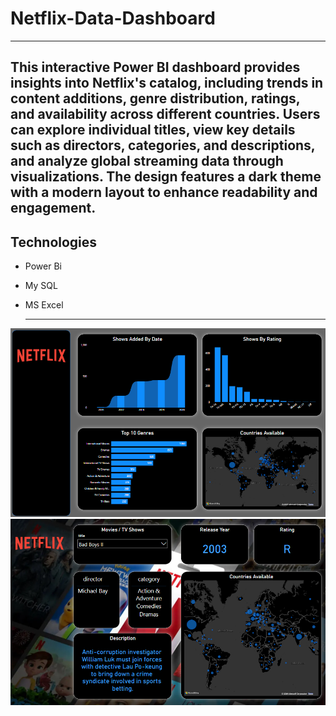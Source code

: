 # Netflix-Data-Dashboard 
---
This interactive Power BI dashboard provides insights into Netflix's catalog, including trends in content additions, genre distribution, ratings, and availability across different countries. Users can explore individual titles, view key details such as directors, categories, and descriptions, and analyze global streaming data through visualizations. The design features a dark theme with a modern layout to enhance readability and engagement.
---
## Technologies  
- Power Bi
- My SQL
- MS Excel
  
  ---
<img src="https://raw.githubusercontent.com/Pranav-Talwar/Netflix-Analysis-Dashboard/main/Public/Screenshot 2025-03-30 223531.png" alt="Project Screenshot" />
<img src="https://raw.githubusercontent.com/Pranav-Talwar/Netflix-Analysis-Dashboard/main/Public/Screenshot 2025-03-30 224031.png" alt="Project Screenshot" />

